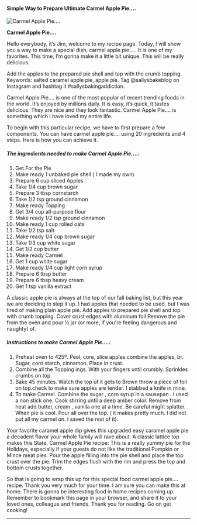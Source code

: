             

#### Simple Way to Prepare Ultimate Carmel Apple Pie....

![Carmel Apple Pie&hellip;.](https://img-global.cpcdn.com/recipes/4698170522599424/751x532cq70/carmel-apple-pie-recipe-main-photo.jpg)

**Carmel Apple Pie&hellip;.**

Hello everybody, it’s Jim, welcome to my recipe page. Today, I will show you a way to make a special dish, carmel apple pie….. It is one of my favorites. This time, I’m gonna make it a little bit unique. This will be really delicious.

Add the apples to the prepared pie shell and top with the crumb topping. Keywords: salted caramel apple pie, apple pie. Tag @sallysbakeblog on Instagram and hashtag it #sallysbakingaddiction.

Carmel Apple Pie…. is one of the most popular of recent trending foods in the world. It’s enjoyed by millions daily. It is easy, it’s quick, it tastes delicious. They are nice and they look fantastic. Carmel Apple Pie…. is something which I have loved my entire life.

To begin with this particular recipe, we have to first prepare a few components. You can have carmel apple pie…. using 20 ingredients and 4 steps. Here is how you can achieve it.

##### The ingredients needed to make Carmel Apple Pie….:

1.  Get For the Pie
2.  Make ready 1 unbaked pie shell ( I made my own)
3.  Prepare 6 cup sliced Apples
4.  Take 1/4 cup brown sugar
5.  Prepare 3 tbsp cornstarch
6.  Take 1/2 tsp ground cinnamon
7.  Make ready Topping
8.  Get 3/4 cup all-purpose flour
9.  Make ready 1/2 tsp ground cinnamon
10.  Make ready 1 cup rolled oats
11.  Take 1/2 tsp salt
12.  Make ready 1/4 cup brown sugar
13.  Take 1/3 cup white sugar
14.  Get 1/2 cup butter
15.  Make ready Carmel
16.  Get 1 cup white sugar
17.  Make ready 1/4 cup light corn syrup
18.  Prepare 6 tbsp butter
19.  Prepare 6 tbsp heavy cream
20.  Get 1 tsp vanilla extract

A classic apple pie is always at the top of our fall baking list, but this year we are deciding to step it up. I had apples that needed to be used, but I was tired of making plain apple pie. Add apples to prepared pie shell and top with crumb topping. Cover crust edges with aluminum foil Remove the pie from the oven and pour ½ jar (or more, if you're feeling dangerous and naughty) of.

##### Instructions to make Carmel Apple Pie….:

1.  Preheat oven to 425º. Peel, core, slice apples.combine the apples, br. Sugar, corn starch, cinnamon. Place in crust.
2.  Combine all the Topping ings. With your fingers until crumbly. Sprinkles crumbs on top.
3.  Bake 45 minutes. Watch the top uf it gets to Brown throw a piece of foil on top.check to make sure apples are tender. I stabbed a knife in mine.
4.  To make Carmel. Combine the sugar , corn syrup in a sausepan . I used a non stick one. Cook stirring until a deep amber color. Remove from heat add butter, cream , vanilla one at a time. Be careful might splatter. When pie is cool. Pour all over the top. ( it makes pretty much. I did not put all my carmel on. I saved the rest of it).

Your favorite caramel apple dip gives this upgraded easy caramel apple pie a decadent flavor your whole family will rave about. A classic lattice top makes this State. Carmel Apple Pie recipe: This is a really yummy pie for the Holidays, especially if your guests do not like the traditional Pumpkin or Mince meat pies. Pour the apple filling into the pie shell and place the top crust over the pie. Trim the edges flush with the rim and press the top and bottom crusts together.

So that is going to wrap this up for this special food carmel apple pie…. recipe. Thank you very much for your time. I am sure you can make this at home. There is gonna be interesting food in home recipes coming up. Remember to bookmark this page in your browser, and share it to your loved ones, colleague and friends. Thank you for reading. Go on get cooking!

* * *